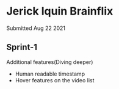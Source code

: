 # Jerick Iquin Brainflix
Submitted Aug 22 2021

## Sprint-1
Additional features(Diving deeper)
- Human readable timestamp
- Hover features on the video list
